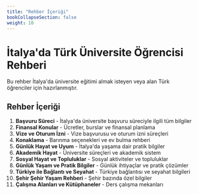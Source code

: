 ```yaml
---
title: "Rehber İçeriği"
bookCollapseSection: false
weight: 10
---
```


# İtalya'da Türk Üniversite Öğrencisi Rehberi

Bu rehber İtalya'da üniversite eğitimi almak isteyen veya alan Türk öğrenciler için hazırlanmıştır.

## Rehber İçeriği

1. **Başvuru Süreci** - İtalya'da üniversite başvuru süreciyle ilgili tüm bilgiler
2. **Finansal Konular** - Ücretler, burslar ve finansal planlama
3. **Vize ve Oturum İzni** - Vize başvurusu ve oturum izni süreçleri
4. **Konaklama** - Barınma seçenekleri ve ev bulma rehberi
5. **Günlük Hayat ve Uyum** - İtalya'da yaşama dair pratik bilgiler
6. **Akademik Hayat** - Üniversite süreçleri ve akademik sistem
7. **Sosyal Hayat ve Topluluklar** - Sosyal aktiviteler ve topluluklar
8. **Günlük Yaşam ve Pratik Bilgiler** - Günlük ihtiyaçlar ve pratik çözümler
9. **Türkiye ile Bağlantı ve Seyahat** - Türkiye bağlantısı ve seyahat bilgileri
10. **Şehir Şehir Yaşam Rehberi** - Şehir bazında özel bilgiler
11. **Çalışma Alanları ve Kütüphaneler** - Ders çalışma mekanları